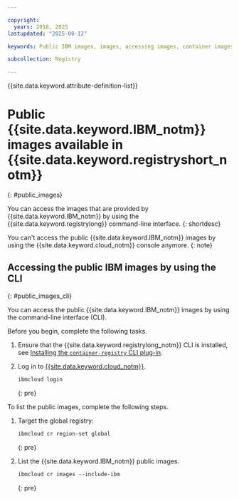 ```yaml
---

copyright:
  years: 2018, 2025
lastupdated: "2025-08-12"

keywords: Public IBM images, images, accessing images, container images, public images, cli

subcollection: Registry

---
```


{{site.data.keyword.attribute-definition-list}}

# Public {{site.data.keyword.IBM_notm}} images available in {{site.data.keyword.registryshort_notm}}
{: #public_images}

You can access the images that are provided by {{site.data.keyword.IBM_notm}} by using the {{site.data.keyword.registrylong}} command-line interface.
{: shortdesc}

 You can't access the public {{site.data.keyword.IBM_notm}} images by using the {{site.data.keyword.cloud_notm}} console anymore.
 {: note}

## Accessing the public IBM images by using the CLI
{: #public_images_cli}

You can access the public {{site.data.keyword.IBM_notm}} images by using the command-line interface (CLI).

Before you begin, complete the following tasks.

1. Ensure that the {{site.data.keyword.registrylong_notm}} CLI is installed, see [Installing the `container-registry` CLI plug-in](/docs/Registry?topic=Registry-registry_setup_cli_namespace#cli_namespace_registry_cli_install).

2. Log in to [{{site.data.keyword.cloud_notm}}](/docs/cli?topic=cli-ibmcloud_cli#ibmcloud_login).

    ```txt
    ibmcloud login
    ```
    {: pre}

To list the public images, complete the following steps.

1. Target the global registry:

    ```txt
    ibmcloud cr region-set global
    ```
    {: pre}

2. List the {{site.data.keyword.IBM_notm}} public images.

    ```txt
    ibmcloud cr images --include-ibm
    ```
    {: pre}
